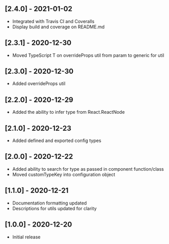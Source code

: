 ## [2.4.0] - 2021-01-02
- Integrated with Travis CI and Coveralls
- Display build and coverage on README.md

## [2.3.1] - 2020-12-30
- Moved TypeScript T on overrideProps util from param to generic for util

## [2.3.0] - 2020-12-30
- Added overrideProps util

## [2.2.0] - 2020-12-29
- Added the ability to infer type from React.ReactNode

## [2.1.0] - 2020-12-23
- Added defined and exported config types

## [2.0.0] - 2020-12-22
- Added ability to search for type as passed in component function/class
- Moved customTypeKey into configuration object

## [1.1.0] - 2020-12-21
- Documentation formatting updated
- Descriptions for utils updated for clarity

## [1.0.0] - 2020-12-20
- Initial release
